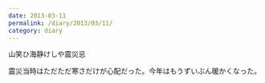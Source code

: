 ```yaml
---
date: 2013-03-11
permalink: /diary/2013/03/11/
category: diary
---
```


山笑ひ海静けしや震災忌

震災当時はただただ寒さだけが心配だった。今年はもうずいぶん暖かくなった。